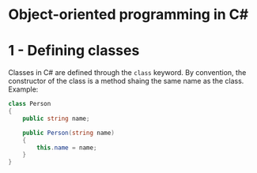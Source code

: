 # Object-oriented programming in C#

# 1 - Defining classes

Classes in C# are defined through the `class` keyword. By convention, the constructor
of the class is a method shaing the same name as the class. Example:

```cs
class Person
{
    public string name;

    public Person(string name)
    {
        this.name = name;
    }
}
```

